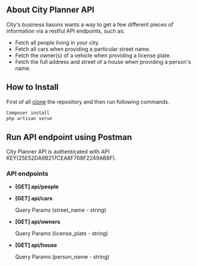 ## About City Planner API

City's business liasons wants a way to get a few different pieces of information via a restful API endpoints, such as:

- Fetch all people living in your city.
- Fetch all cars when providing a particular street name.
- Fetch the owner(s) of a vehicle when providing a license plate.
- Fetch the full address and street of a house when providing a person's name.

## How to Install

First of all [clone](https://github.com/khushal3048/WPY_Coding_Challenge) the repository and then run following commands.

```php
Composer install
php artisan serve
```
## Run API endpoint using Postman

City Planner API is authenticated with API KEY(25E52DA9B217CEA8F768F2249AB8F).

### API endpoints

- **[GET] api/people**

- **[GET] api/cars**

   Query Params (street_name - string)

- **[GET] api/owners**

   Query Params (license_plate - string)

- **[GET] api/house**

   Query Params (person_name - string)
